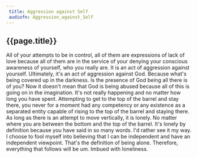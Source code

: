 ```yaml
---
 title: Aggression against Self
 audiofn: Aggression_against_Self
---
```


## {{page.title}}

All of your attempts to be in control, all of them are expressions of
lack of love because all of them are in the service of your denying your
conscious awareness of yourself, who you really are. It is an act of
aggression against yourself. Ultimately, it's an act of aggression
against God. Because what's being covered up in the darkness. Is the
presence of God being all there is of you? Now it doesn't mean that God
is being abused because all of this is going on in the imagination. It's
not really happening and no matter how long you have spent. Attempting
to get to the top of the barrel and stay there, you never for a moment
had any competency or any existence as a separated entity capable of
rising to the top of the barrel and staying there. As long as there is
an attempt to move vertically, it is lonely. No matter where you are
between the bottom and the top of the barrel. It's lonely by definition
because you have said in so many words. I'd rather see it my way. I
choose to fool myself into believing that I can be independent and have
an independent viewpoint. That's the definition of being alone.
Therefore, everything that follows will be um. Imbued with loneliness.

